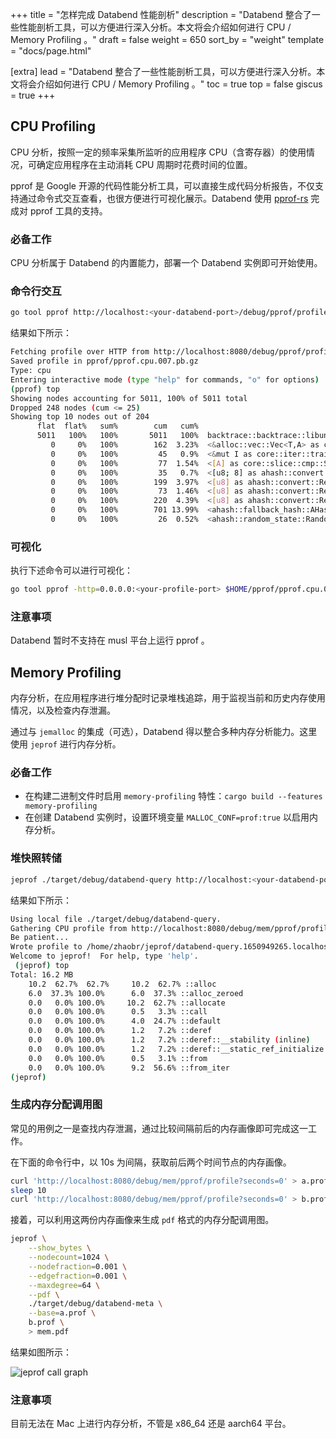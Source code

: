 +++
title = "怎样完成 Databend 性能剖析"
description = "Databend 整合了一些性能剖析工具，可以方便进行深入分析。本文将会介绍如何进行 CPU / Memory Profiling 。"
draft = false
weight = 650
sort_by = "weight"
template = "docs/page.html"

[extra]
lead = "Databend 整合了一些性能剖析工具，可以方便进行深入分析。本文将会介绍如何进行 CPU / Memory Profiling 。"
toc = true
top = false
giscus = true
+++

## CPU Profiling

CPU 分析，按照一定的频率采集所监听的应用程序 CPU（含寄存器）的使用情况，可确定应用程序在主动消耗 CPU 周期时花费时间的位置。

pprof 是 Google 开源的代码性能分析工具，可以直接生成代码分析报告，不仅支持通过命令式交互查看，也很方便进行可视化展示。Databend 使用 [pprof-rs](https://crates.io/crates/pprof) 完成对 pprof 工具的支持。

### 必备工作

CPU 分析属于 Databend 的内置能力，部署一个 Databend 实例即可开始使用。

### 命令行交互

```bash
go tool pprof http://localhost:<your-databend-port>/debug/pprof/profile?seconds=20
```

结果如下所示：

```bash
Fetching profile over HTTP from http://localhost:8080/debug/pprof/profile?seconds=20
Saved profile in pprof/pprof.cpu.007.pb.gz
Type: cpu
Entering interactive mode (type "help" for commands, "o" for options)
(pprof) top
Showing nodes accounting for 5011, 100% of 5011 total
Dropped 248 nodes (cum <= 25)
Showing top 10 nodes out of 204
      flat  flat%   sum%        cum   cum%
      5011   100%   100%       5011   100%  backtrace::backtrace::libunwind::trace
         0     0%   100%        162  3.23%  <&alloc::vec::Vec<T,A> as core::iter::traits::collect::IntoIterator>::into_iter
         0     0%   100%         45   0.9%  <&mut I as core::iter::traits::iterator::Iterator>::next
         0     0%   100%         77  1.54%  <[A] as core::slice::cmp::SlicePartialEq<B>>::equal
         0     0%   100%         35   0.7%  <[u8; 8] as ahash::convert::Convert<u64>>::convert
         0     0%   100%        199  3.97%  <[u8] as ahash::convert::ReadFromSlice>::read_last_u64
         0     0%   100%         73  1.46%  <[u8] as ahash::convert::ReadFromSlice>::read_last_u64::as_array
         0     0%   100%        220  4.39%  <[u8] as ahash::convert::ReadFromSlice>::read_u64
         0     0%   100%        701 13.99%  <ahash::fallback_hash::AHasher as core::hash::Hasher>::write
         0     0%   100%         26  0.52%  <ahash::random_state::RandomState as core::hash::BuildHasher>::build_hash
```

### 可视化

执行下述命令可以进行可视化：

```bash
go tool pprof -http=0.0.0.0:<your-profile-port> $HOME/pprof/pprof.cpu.007.pb.gz
```

### 注意事项

Databend 暂时不支持在 musl 平台上运行 pprof 。

## Memory Profiling

内存分析，在应用程序进行堆分配时记录堆栈追踪，用于监视当前和历史内存使用情况，以及检查内存泄漏。

通过与 `jemalloc` 的集成（可选），Databend 得以整合多种内存分析能力。这里使用 `jeprof` 进行内存分析。

### 必备工作

- 在构建二进制文件时启用 `memory-profiling` 特性：`cargo build --features memory-profiling`
- 在创建 Databend 实例时，设置环境变量 `MALLOC_CONF=prof:true` 以启用内存分析。 

### 堆快照转储

```bash
jeprof ./target/debug/databend-query http://localhost:<your-databend-port>/debug/mem
```

结果如下所示：

```bash
Using local file ./target/debug/databend-query.
Gathering CPU profile from http://localhost:8080/debug/mem/pprof/profile?seconds=30 for 30 seconds to ~/jeprof/databend-query.1650949265.localhost
Be patient...
Wrote profile to /home/zhaobr/jeprof/databend-query.1650949265.localhost
Welcome to jeprof!  For help, type 'help'.
 (jeprof) top
Total: 16.2 MB
    10.2  62.7%  62.7%     10.2  62.7% ::alloc
    6.0  37.3% 100.0%      6.0  37.3% ::alloc_zeroed
    0.0   0.0% 100.0%     10.2  62.7% ::allocate
    0.0   0.0% 100.0%      0.5   3.3% ::call
    0.0   0.0% 100.0%      4.0  24.7% ::default
    0.0   0.0% 100.0%      1.2   7.2% ::deref
    0.0   0.0% 100.0%      1.2   7.2% ::deref::__stability (inline)
    0.0   0.0% 100.0%      1.2   7.2% ::deref::__static_ref_initialize (inline)
    0.0   0.0% 100.0%      0.5   3.1% ::from
    0.0   0.0% 100.0%      9.2  56.6% ::from_iter
(jeprof)
```

### 生成内存分配调用图

常见的用例之一是查找内存泄漏，通过比较间隔前后的内存画像即可完成这一工作。

在下面的命令行中，以 10s 为间隔，获取前后两个时间节点的内存画像。

```bash
curl 'http://localhost:8080/debug/mem/pprof/profile?seconds=0' > a.prof
sleep 10
curl 'http://localhost:8080/debug/mem/pprof/profile?seconds=0' > b.prof
```

接着，可以利用这两份内存画像来生成 `pdf` 格式的内存分配调用图。

```bash
jeprof \
    --show_bytes \
    --nodecount=1024 \
    --nodefraction=0.001 \
    --edgefraction=0.001 \
    --maxdegree=64 \
    --pdf \
    ./target/debug/databend-meta \
    --base=a.prof \
    b.prof \
    > mem.pdf
```

结果如图所示：

![jeprof call graph](https://user-images.githubusercontent.com/44069/174307263-a2c9bbe6-e417-48b7-bf4d-cbbbaad03a6e.png)

### 注意事项

目前无法在 Mac 上进行内存分析，不管是 x86_64 还是 aarch64 平台。
